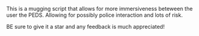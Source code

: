 This is a mugging script that allows for more immersiveness beteween the user the PEDS. Allowing for possibly police interaction and lots of risk.

BE sure to give it a star and any feedback is much appreciated!
